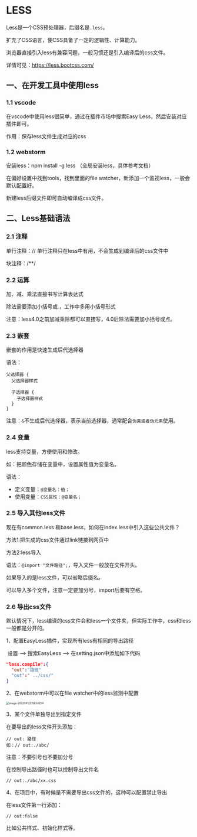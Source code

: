# LESS

Less是一个CSS预处理器，后缀名是`.less`。

扩充了CSS语言，使CSS具备了一定的逻辑性、计算能力。

浏览器直接引入less有兼容问题，一般习惯还是引入编译后的css文件。

详情可见：https://less.bootcss.com/

## 一、在开发工具中使用less

### 1.1 vscode

在vscode中使用less很简单，通过在插件市场中搜索Easy Less，然后安装对应插件即可。

作用：保存less文件生成对应的css

### 1.2 webstorm

安装less：npm install -g less （全局安装less，具体参考文档）

在偏好设置中找到tools，找到里面的file watcher，新添加一个监视less，一般会默认配置好。

新建less后缀文件即可自动编译成css文件。

## 二、Less基础语法

### 2.1 注释

单行注释：//  单行注释只在less中有用，不会生成到编译后的css文件中

块注释：/**/

### 2.2 运算

加、减、乘法直接书写计算表达式

除法需要添加小括号或.，工作中多用小括号形式

注意：less4.0之前加减乘除都可以直接写，4.0后除法需要加小括号或点。

### 2.3 嵌套

嵌套的作用是快速生成后代选择器

语法：

```less
父选择器 {
  父选择器样式
  
  子选择器 {
    子选择器样式 
  }
}
```

注意：`&`不生成后代选择器，表示当前选择器，通常配合`伪类或者伪元素`使用。

### 2.4 变量

less支持变量，方便使用和修改。

如：把颜色存储在变量中，设置属性值为变量名。

语法：

- 定义变量：`@变量名：值；`
- 使用变量：`CSS属性：@变量名；`

### 2.5 导入其他less文件

现在有common.less 和base.less，如何在index.less中引入这些公共文件？

方法1:把生成的css文件通过link链接到网页中

方法2:less导入

语法：`@import "文件路径";`，导入文件一般放在文件开头。

如果导入的是less文件，可以省略后缀名。

可以导入多个文件，注意一定要加分号，import后要有空格。

### 2.6 导出css文件

默认情况下，less编译的css文件会和less一个文件夹，但实际工作中，css和less一般都是分开的。

1、配置EasyLess插件，实现所有less有相同的导出路径

​	设置 ——> 搜索EasyLess  ——> 在setting.json中添加如下代码

```json
"less.compile":{
  "out":"路径"
  "out":" ../css/"
}
```

2、在webstorm中可以在file watcher中的less监测中配置

<img src="https://cdn.jsdelivr.net/gh/yuhuo2022/pic-bed/web/pic202204122156242.png" alt="image-20220412215634254" style="zoom:50%;" />

3、某个文件单独导出到指定文件

在要导出的less文件开头添加：

```less
// out: 路径
如：// out:./abc/
```

注意：不要引号也不要加分号

在控制导出路径时也可以控制导出文件名

```less
// out:./abc/xx.css
```

4、在项目中，有时候是不需要导出css文件的，这种可以配置禁止导出

在less文件第一行添加：

```less
// out:false
```

比如公共样式、初始化样式等。